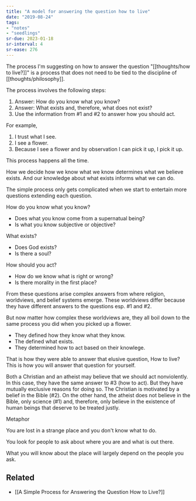 ```yaml
---
title: "A model for answering the question how to live"
date: "2019-08-24"
tags:
- "notes"
- "seedlings"
sr-due: 2023-01-18
sr-interval: 4
sr-ease: 276
---
```


The process I'm suggesting on how to answer the question "[[thoughts/how to live?]]" is a process that does not need to be tied to the discipline of [[thoughts/philosophy]].

The process involves the following steps:
1. Answer: How do you know what you know?
2. Answer: What exists and, therefore, what does not exist?
3. Use the information from #1 and #2 to answer how you should act.

For example,
1. I trust what I see.
2. I see a flower.
3. Because I see a flower and by observation I can pick it up, I pick it up.

This process happens all the time.

How we decide how we know what we know determines what we believe exists. And our knowledge about what exists informs what we can do.

The simple process only gets complicated when we start to entertain more questions extending each question.

How do you know what you know?
- Does what you know come from a supernatual being?
- Is what you know subjective or objective?

What exists?
- Does God exists?
- Is there a soul?

How should you act?
- How do we know what is right or wrong?
- Is there morality in the first place?

From these questions arise complex answers from where religion, worldviews, and belief systems emerge. These worldviews differ because they have different answers to the questions esp. #1 and #2.

But now matter how complex these worldviews are, they all boil down to the same process you did when you picked up a flower.
- They defined how they know what they know.
- The defined what exists.
- They determined how to act based on their knowlege.

That is how they were able to answer that elusive question, How to live? This is how you will answer that question for yourself.

Both a Christian and an atheist may believe that we should act nonviolently. In this case, they have the same answer to #3 (how to act). But they have mutually exclusive reasons for doing so. The Christian is motivated by a belief in the Bible (#2). On the other hand, the atheist does not believe in the Bible, only science (#1) and, therefore, only believe in the existence of human beings that deserve to be treated justly.

Metaphor

You are lost in a strange place and you don't know what to do.

You look for people to ask about where you are and what is out there.

What you will know about the place will largely depend on the people you ask.

## Related

- [[A Simple Process for Answering the Question How to Live?]]
